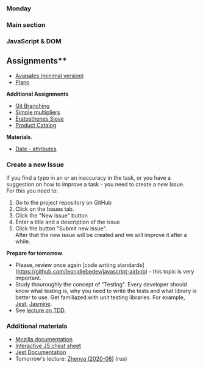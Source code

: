### Monday


### Main section
### JavaScript & DOM

## Assignments**
- [Aviasales (minimal version)](https://github.com/Elbrus-Bootcamp/core-js-base-aviasales/tree/master-eng)
- [Piano](https://github.com/Elbrus-Bootcamp/core-js-base-piano/tree/master-eng)

**Additional Assignments**

- [Git Branching](https://learngitbranching.js.org/?locale=en_EN)
- [Simple multipliers](.../.../.../extra-algorithm-prime-factors)
- [Eratosthenes Sieve](https://github.com/Elbrus-Bootcamp/extra-algorithm-prime-factors-eratosthenes/tree/master-eng)
- [Product Catalog](https://github.com/Elbrus-Bootcamp/js-core-catalog/tree/master-eng)

**Materials**.
- [Date - attributes](https://developer.mozilla.org/en/docs/Web/Guide/HTML/Using_data_attributes)


### Create a new Issue
If you find a typo in an or an inaccuracy in the task, or you have a suggestion on how to improve a task - you need to create a new Issue.  
For this you need to:
1. Go to the project repository on GitHub
2. Click on the Issues tab.
3. Click the "New issue" button
4. Enter a title and a description of the issue
5. Click the button "Submit new issue".  
After that the new issue will be created and we will improve it after a while.


**Prepare for tomorrow**.
- Please, review once again [code writing standards] (https://github.com/leonidlebedev/javascript-airbnb) - this topic is very important. 
- Study thouroughly the concept of "Testing". Every developer should know what testing is, why you need to write the tests and what library is better to use. Get familiazed with unit testing libraries. For example, [Jest](https://jestjs.io/en/), [Jasmine](https://jasmine.github.io/). 
 - See [lecture on TDD](https://youtu.be/jzkQWe0uROo).

### Additional materials

- [Mozilla documentation](https://developer.mozilla.org/en/docs/Web/JavaScript)
- [Interactive JS cheat sheet](https://htmlcheatsheet.com/js)
- [Jest Documentation](https://jestjs.io/docs/en/getting-started)
- Tomorrow's lecture: [Zhenya (2020-08)](https://www.youtube.com/watch?v=3I6a1h5f8YQ&list=PL8NGcSL3ZP-_tTReN_spNfCi-6D4Ox-0o&index=3&t=0s) (rus)
